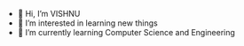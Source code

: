 - 👋 Hi, I’m VISHNU
- 👀 I’m interested in learning new things
- 🌱 I’m currently learning Computer Science and Engineering

<!---
vm2933/vm2933 is a ✨ special ✨ repository because its `README.md` (this file) appears on your GitHub profile.
You can click the Preview link to take a look at your changes.
--->
